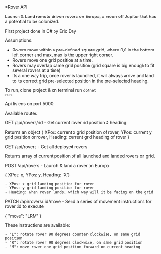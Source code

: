 ﻿
*Rover API 

Launch & Land remote driven rovers on Europa, a moon off Jupiter that has a potential to be colonized.

First project done in C#
by Eric Day

Assumptions.
- Rovers move within a pre-defined square grid, where 0,0 is the bottom left corner and max, max is the upper right corner.
- Rovers move one grid position at a time.
- Rovers may overlap same grid position (grid square is big enough to fit several rovers at a time)
- Its a one way trip, once rover is launched, it will always arrive and land to its correct grid pre-selected position in the pre-selected heading.



To run, clone project & on terminal run
<code>dotnet run</code>

Api listens on port 5000.


Available routes

GET /api/rovers/:id     - Get current rover :id position & heading

Returns an object {
    XPos: current x grid position of rover,
    YPos: current y grid position or rover,
    Heading: current grid heading of rover
}

GET  /api/rovers        - Get all deployed rovers

Returns array of current position of all launched and landed rovers on grid.

POST /api/rovers        - Launch & land a rover on Europa

{  XPos: x, YPos: y, Heading: 'X'}
                        
    - XPos: x grid landing position for rover
    - YPos: y grid landing position for rover
    - Heading: when rover lands, which way will it be facing on the grid


PATCH /api/rovers/:id/move  - Send a series of movement instructions for rover :id to execute

{ "move": "LRM" }
                        
 These instructions are available:

    - "L": rotate rover 90 degrees counter-clockwise, on same grid position
    - "R": rotate rover 90 degrees clockwise, on same grid position
    - "M": move rover one grid position forward on current heading